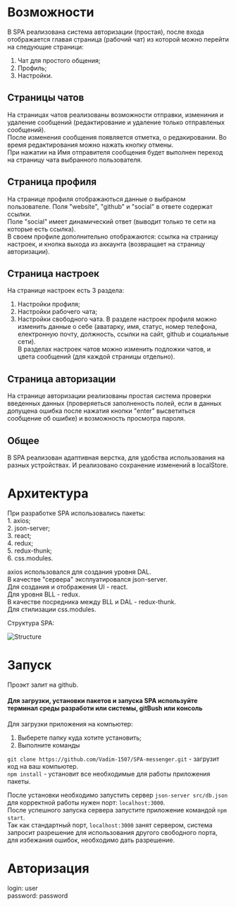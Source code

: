 # Возможности

В SPA реализована система авторизации (простая), после входа отображается главая страница (рабочий чат) из которой можно перейти на следующие страници: 
   1. Чат для простого общения;
   2. Профиль;
   3. Настройки.

## Страницы чатов

На страницах чатов реализованы возможности отправки, измениния и удаление сообщений (редактирование и удаление только отправленых сообщений).<br/>
После изменения сообщения появляется отметка, о редакировании. Во время редактирования можно нажать кнопку отмены.<br/>
При нажатии на Имя отправителя сообщения будет выполнен переход на страницу чата выбранного пользователя.

## Страница профиля

На странице профиля отображаються данные о выбраном пользователе. Поля "website", "github" и "social" в ответе содержат ссылки.<br/>
Поле "social" имеет динамический ответ (выводит только те сети на которые есть ссылка).<br/>
В своем профиле дополнительно отображаются: ссылка на страницу настроек, и кнопка выхода из аккаунта (возвращает на страницу авторизации).

## Страница настроек

На странице настроек есть 3 раздела: 
   1. Настройки профиля;
   2. Настройки рабочего чата;
   3. Настройки свободного чата.
В разделе настроек профиля можно изменить данные о себе (аватарку, имя, статус, номер телефона, електронную почту, должность, ссылки на сайт, github и социальные сети).<br/>
В разделах настроек чатов можно изменить подложки чатов, и цвета сообщений (для каждой страницы отдельно).

## Страница авторизации

На странице авторизации реализованы простая система проверки введенных данных (проверяеться заполненость полей, если в данных допущена ошибка после нажатия кнопки "enter" высветиться сообщение об ошибке) и возможность просмотра пароля.

## Общее

В SPA реализован адаптивная верстка, для удобства использования на разных устройствах. И реализовано сохранение изменений в localStore.

# Архитектура 

При разработке SPA использовались пакеты:<br/>
    1. axios;<br/>
    2. json-server;<br/>
    3. react;<br/>
    4. redux;<br/>
    5. redux-thunk;<br/>
    6. css.modules.<br/>

axios использовался для создания уровня DAL.<br/>
В качестве "сервера" эксплуатировался json-server.<br/>
Для создания и отображения UI - react.<br/>
Для уровня BLL - redux.<br/>
В качестве посредника между BLL и DAL - redux-thunk.<br/>
Для стилизации css.modules.<br/>

Структура SPA: 

![Structure](https://user-images.githubusercontent.com/72735702/112877589-9fe2c100-90cf-11eb-887d-b51b4c4fdf7b.jpg)

# Запуск

Проэкт залит на github.
#### Для загрузки, установки пакетов и запуска SPA используйте терминал среды разработи или системы, gitBush или консоль
Для загрузки приложения на компьютер: 
  1. Выберете папку куда хотите установить;
  2. Выполните команды 

`git clone https://github.com/Vadim-1507/SPA-messenger.git` - загрузит код на ваш компьютер.<br/>
`npm install` - установит все необходимые для работы приложения пакеты.

После установки необходимо запустить сервер `json-server src/db.json` для корректной работы нужен порт: `localhost:3000`.<br/>
После успешного запуска сервера запустите приложение командой `npm start`. <br/>
Так как стандартный порт, `localhost:3000` занят сервером, система запросит разрешение для использования другого свободного порта, для избежания ошибок, необходимо дать разрешение.

# Авторизация 
login: user <br/>
password: password
